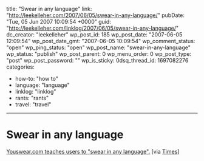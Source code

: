 title: "Swear in any language"
link: "http://leekelleher.com/2007/06/05/swear-in-any-language/"
pubDate: "Tue, 05 Jun 2007 10:09:54 +0000"
guid: "http://leekelleher.com/linklog/2007/06/05/swear-in-any-language/"
dc_creator: "leekelleher"
wp_post_id: 185
wp_post_date: "2007-06-05 12:09:54"
wp_post_date_gmt: "2007-06-05 10:09:54"
wp_comment_status: "open"
wp_ping_status: "open"
wp_post_name: "swear-in-any-language"
wp_status: "publish"
wp_post_parent: 0
wp_menu_order: 0
wp_post_type: "post"
wp_post_password: ""
wp_is_sticky: 0dsq_thread_id: 1697082276
categories:
  - how-to: "how to"
  - language: "language"
  - linklog: "linklog"
  - rants: "rants"
  - travel: "travel"

---

# Swear in any language

<a href="http://www.youswear.com/">Youswear.com teaches users to "swear in any language".</a> [via <a href="http://technology.timesonline.co.uk/tol/news/tech_and_web/the_web/article1873111.ece">Times</a>]